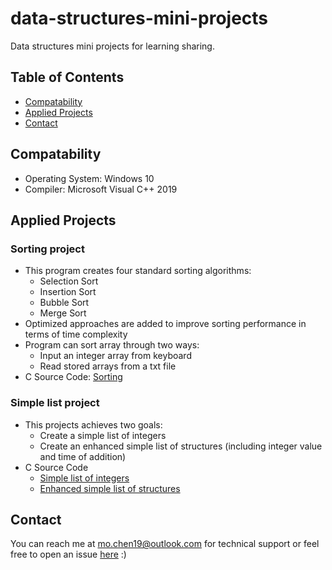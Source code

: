 # data-structures-mini-projects
Data structures mini projects for learning sharing.

## Table of Contents

- [Compatability](#compatability)
- [Applied Projects](#appliedprojects)
- [Contact](#contact)

## Compatability

- Operating System: Windows 10
- Compiler: Microsoft Visual C++ 2019

## Applied Projects
### Sorting project

- This program creates four standard sorting algorithms: 
  * Selection Sort
  * Insertion Sort
  * Bubble Sort
  * Merge Sort 
- Optimized approaches are added to improve sorting performance in terms of time complexity
- Program can sort array through two ways:
  * Input an integer array from keyboard
  * Read stored arrays from a txt file
- C Source Code: [Sorting](https://github.com/mochenxx/data-structures-mini-projects/tree/master/Sorting)

### Simple list project

- This projects achieves two goals:
  * Create a simple list of integers
  * Create an enhanced simple list of structures (including integer value and time of addition)
- C Source Code
  * [Simple list of integers](https://github.com/mochenxx/data-structures-mini-projects/tree/master/Simple-List/01-Simple-List-of-Integers)
  * [Enhanced simple list of structures](https://github.com/mochenxx/data-structures-mini-projects/tree/master/Simple-List/02-Simple-List-of-Structures)

## Contact

You can reach me at mo.chen19@outlook.com for technical support or feel free to open an issue [here](https://github.com/mochenxx/data-structures-mini-projects/issues) :)
